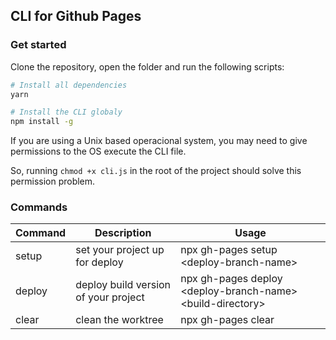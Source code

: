 ## CLI for Github Pages

### Get started

Clone the repository, open the folder and run the following scripts:

```bash
# Install all dependencies
yarn

# Install the CLI globaly
npm install -g
```

If you are using a Unix based operacional system, you may need to give permissions to the OS execute the CLI file.

So, running `chmod +x cli.js` in the root of the project should solve this permission problem.

### Commands

| Command | Description                          | Usage                                |
| ------- | ------------------------------------ | ------------------------------------ |
| setup   | set your project up for deploy       | npx gh-pages setup \<deploy-branch-name>       |
| deploy  | deploy build version of your project | npx gh-pages deploy \<deploy-branch-name> \<build-directory> |
| clear   | clean the worktree                   | npx gh-pages clear                   |
